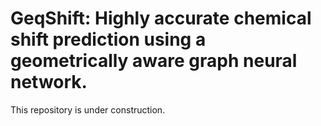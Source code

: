 # GeqShift: Highly accurate chemical shift prediction using a geometrically aware graph neural network.

This repository is under construction.
